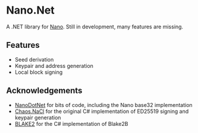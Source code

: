 # Nano.Net
A .NET library for [Nano](https://nano.org).
Still in development, many features are missing.


## Features
* Seed derivation
* Keypair and address generation
* Local block signing

## Acknowledgements
* [NanoDotNet](https://github.com/Flufd/NanoDotNet) for bits of code, including the Nano base32 implementation
* [Chaos.NaCl](https://github.com/CodesInChaos/Chaos.NaCl) for the original C# implementation of ED25519 signing and keypair generation
* [BLAKE2](https://github.com/BLAKE2/BLAKE2) for the C# implementation of Blake2B
